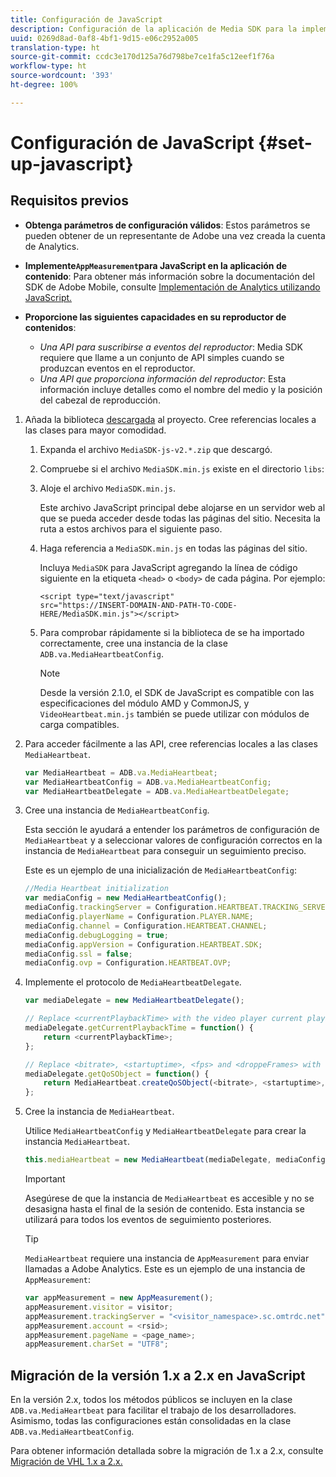```yaml
---
title: Configuración de JavaScript
description: Configuración de la aplicación de Media SDK para la implementación en JavaScript.
uuid: 0269d8ad-0af8-4bf1-9d15-e06c2952a005
translation-type: ht
source-git-commit: ccdc3e170d125a76d798be7ce1fa5c12eef1f76a
workflow-type: ht
source-wordcount: '393'
ht-degree: 100%

---
```



# Configuración de JavaScript {#set-up-javascript}

## Requisitos previos

* **Obtenga parámetros de configuración válidos**: Estos parámetros se pueden obtener de un representante de Adobe una vez creada la cuenta de Analytics.
* **Implemente`AppMeasurement`para JavaScript en la aplicación de contenido**: Para obtener más información sobre la documentación del SDK de Adobe Mobile, consulte [Implementación de Analytics utilizando JavaScript.](https://docs.adobe.com/content/help/es-ES/analytics/implementation/js/overview.html)

* **Proporcione las siguientes capacidades en su reproductor de contenidos**:

   * *Una API para suscribirse a eventos del reproductor*: Media SDK requiere que llame a un conjunto de API simples cuando se produzcan eventos en el reproductor.
   * *Una API que proporciona información del reproductor*: Esta información incluye detalles como el nombre del medio y la posición del cabezal de reproducción.

1. Añada la biblioteca [descargada](/help/sdk-implement/download-sdks.md#download-2x-sdks) al proyecto. Cree referencias locales a las clases para mayor comodidad.

   1. Expanda el archivo `MediaSDK-js-v2.*.zip` que descargó.
   1. Compruebe si el archivo `MediaSDK.min.js` existe en el directorio `libs`:

   1. Aloje el archivo `MediaSDK.min.js`.

      Este archivo JavaScript principal debe alojarse en un servidor web al que se pueda acceder desde todas las páginas del sitio. Necesita la ruta a estos archivos para el siguiente paso.

   1. Haga referencia a `MediaSDK.min.js` en todas las páginas del sitio.

      Incluya `MediaSDK` para JavaScript agregando la línea de código siguiente en la etiqueta `<head>` o `<body>` de cada página. Por ejemplo:

      ```
      <script type="text/javascript" 
      src="https://INSERT-DOMAIN-AND-PATH-TO-CODE-HERE/MediaSDK.min.js"></script>
      ```

   1. Para comprobar rápidamente si la biblioteca de se ha importado correctamente, cree una instancia de la clase `ADB.va.MediaHeartbeatConfig`.

      >[!NOTE]
      >
      >Desde la versión 2.1.0, el SDK de JavaScript es compatible con las especificaciones del módulo AMD y CommonJS, y `VideoHeartbeat.min.js` también se puede utilizar con módulos de carga compatibles.

1. Para acceder fácilmente a las API, cree referencias locales a las clases `MediaHeartbeat`.

   ```js
   var MediaHeartbeat = ADB.va.MediaHeartbeat; 
   var MediaHeartbeatConfig = ADB.va.MediaHeartbeatConfig; 
   var MediaHeartbeatDelegate = ADB.va.MediaHeartbeatDelegate; 
   ```

1. Cree una instancia de `MediaHeartbeatConfig`.

   Esta sección le ayudará a entender los parámetros de configuración de `MediaHeartbeat` y a seleccionar valores de configuración correctos en la instancia de `MediaHeartbeat` para conseguir un seguimiento preciso.

   Este es un ejemplo de una inicialización de `MediaHeartbeatConfig`:

   ```js
   //Media Heartbeat initialization 
   var mediaConfig = new MediaHeartbeatConfig(); 
   mediaConfig.trackingServer = Configuration.HEARTBEAT.TRACKING_SERVER; 
   mediaConfig.playerName = Configuration.PLAYER.NAME; 
   mediaConfig.channel = Configuration.HEARTBEAT.CHANNEL; 
   mediaConfig.debugLogging = true; 
   mediaConfig.appVersion = Configuration.HEARTBEAT.SDK; 
   mediaConfig.ssl = false; 
   mediaConfig.ovp = Configuration.HEARTBEAT.OVP; 
   ```

1. Implemente el protocolo de `MediaHeartbeatDelegate`.

   ```js
   var mediaDelegate = new MediaHeartbeatDelegate(); 
   
   // Replace <currentPlaybackTime> with the video player current playback time 
   mediaDelegate.getCurrentPlaybackTime = function() { 
       return <currentPlaybackTime>; 
   }; 
   
   // Replace <bitrate>, <startuptime>, <fps> and <droppeFrames> with the current playback QoS values.  
   mediaDelegate.getQoSObject = function() { 
       return MediaHeartbeat.createQoSObject(<bitrate>, <startuptime>, <fps>, <droppedFrames>); 
   };
   ```

1. Cree la instancia de `MediaHeartbeat`.

   Utilice `MediaHeartbeatConfig` y `MediaHeartbeatDelegate` para crear la instancia `MediaHeartbeat`.

   ```js
   this.mediaHeartbeat = new MediaHeartbeat(mediaDelegate, mediaConfig, appMeasurement);
   ```

   >[!IMPORTANT]
   >
   >Asegúrese de que la instancia de `MediaHeartbeat` es accesible y no se desasigna hasta el final de la sesión de contenido. Esta instancia se utilizará para todos los eventos de seguimiento posteriores.

   >[!TIP]
   >
   >`MediaHeartbeat` requiere una instancia de `AppMeasurement` para enviar llamadas a Adobe Analytics. Este es un ejemplo de una instancia de `AppMeasurement`:

   ```js
   var appMeasurement = new AppMeasurement(); 
   appMeasurement.visitor = visitor; 
   appMeasurement.trackingServer = "<visitor_namespace>.sc.omtrdc.net"; 
   appMeasurement.account = <rsid>; 
   appMeasurement.pageName = <page_name>; 
   appMeasurement.charSet = "UTF­8";
   ```

## Migración de la versión 1.x a 2.x en JavaScript

En la versión 2.x, todos los métodos públicos se incluyen en la clase `ADB.va.MediaHeartbeat` para facilitar el trabajo de los desarrolladores. Asimismo, todas las configuraciones están consolidadas en la clase `ADB.va.MediaHeartbeatConfig`.

Para obtener información detallada sobre la migración de 1.x a 2.x, consulte [Migración de VHL 1.x a 2.x.](/help/sdk-implement/va-1x-to-2x/mig-1x-2x-overview.md)
